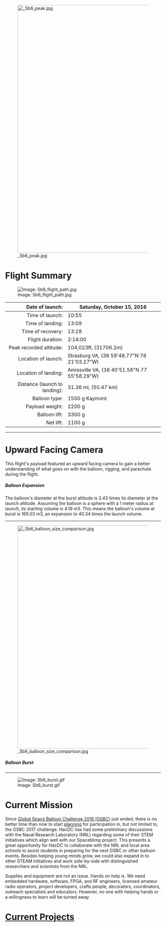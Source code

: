 <figure>
<img src="_Sb6_peak.jpg" title="_Sb6_peak.jpg" width="800" />
<figcaption>_Sb6_peak.jpg</figcaption>
</figure>

# Flight Summary

<figure>
<img src="_Sb6_flight_path.jpg" title="Image: Sb6_flight_path.jpg" />
<figcaption>Image: Sb6_flight_path.jpg</figcaption>
</figure>

|               Date of launch: | Saturday, October 15, 2016                   |
|------------------------------:|----------------------------------------------|
|               Time of launch: | 10:55                                        |
|              Time of landing: | 13:09                                        |
|             Time of recovery: | 13:28                                        |
|              Flight duration: | 2:14:00                                      |
|       Peak recorded altitude: | 104,023ft, (31706.2m)                        |
|           Location of launch: | Strasburg VA, (38 59'48.77"N 78 21'03.27"W)  |
|          Location of landing: | Amissville VA, (38 40'51.56"N 77 55'58.29"W) |
| Distance (launch to landing): | 31.36 mi, (50.47 km)                         |
|                 Balloon type: | 1500 g Kaymont                               |
|               Payload weight: | 2200 g                                       |
|                 Balloon lift: | 3300 g                                       |
|                     Net lift: | 1100 g                                       |

------------------------------------------------------------------------

# Upward Facing Camera

This flight's payload featured an upward facing camera to gain a better
understanding of what goes on with the balloon, rigging, and parachute
during the flight.

##### Balloon Expansion

The balloon's diameter at the burst altitude is 3.43 times its diameter
at the launch altitude. Assuming the balloon is a sphere with a 1 meter
radius at launch, its starting volume is 4.19 m3. This means the
balloon's volume at burst is 169.03 m3, an expansion to 40.34 times the
launch volume.

------------------------------------------------------------------------

<figure>
<img src="_Sb6_balloon_size_comparison.jpg"
title="_Sb6_balloon_size_comparison.jpg" width="720" />
<figcaption>_Sb6_balloon_size_comparison.jpg</figcaption>
</figure>

##### Balloon Burst

------------------------------------------------------------------------

<figure>
<img src="_Sb6_burst.gif" title="Image: Sb6_burst.gif" />
<figcaption>Image: Sb6_burst.gif</figcaption>
</figure>

# Current Mission

Since [Global Space Balloon Challenge 2016
(GSBC)](https://www.balloonchallenge.org) just ended, there is no better
time than now to start
[planning](HacDC_Spaceblimp_6/Projects "wikilink") for participation in,
but not limited to, the GSBC 2017 challenge. HacDC has had some
preliminary discussions with the Naval Research Laboratory (NRL)
regarding some of their STEM initiatives which align well with our
Spaceblimp project. This presents a great opportunity for HacDC to
collaborate with the NRL and local area schools to assist students in
preparing for the next GSBC or other balloon events. Besides helping
young minds grow, we could also expand in to other STEAM initiatives and
work side-by-side with distinguished researchers and scientists from the
NRL.

Supplies and equipment are not an issue. Hands on help is. We need
embedded hardware, software, FPGA, and RF engineers, licensed amateur
radio operators, project developers, crafts people, decorators,
coordinators, outreach specialists and educators. However, no one with
helping hands or a willingness to learn will be turned away.

# [Current Projects](HacDC_Spaceblimp_6/Projects "wikilink")

<noinclude> </noinclude>